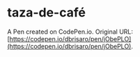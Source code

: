 # taza-de-café

A Pen created on CodePen.io. Original URL: [https://codepen.io/dbrisaro/pen/jObePLO](https://codepen.io/dbrisaro/pen/jObePLO).


